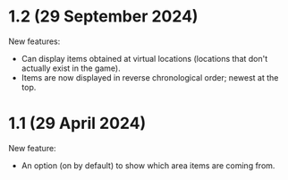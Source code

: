 # 1.2 (29 September 2024)

New features:

- Can display items obtained at virtual locations
  (locations that don't actually exist in the game).
- Items are now displayed in reverse chronological order;
  newest at the top.

# 1.1 (29 April 2024)

New feature:

- An option (on by default) to show which area items are coming from.